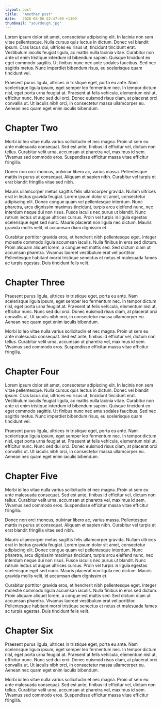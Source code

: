 ```yaml
---
layout: post
title:  "Another post"
date:   2020-08-06 02:47:00 +1100
thumbnail: "sourdough.jpg"
---
```


Lorem ipsum dolor sit amet, consectetur adipiscing elit. In lacinia non sem vitae pellentesque. Nulla cursus quis lectus in dictum. Donec vel blandit ipsum. Cras lacus dui, ultrices eu risus ut, tincidunt tincidunt erat. Vestibulum iaculis feugiat ligula, ac mattis nulla lacinia vitae. Curabitur non ante ut enim tristique interdum id bibendum sapien. Quisque tincidunt ex eget commodo sagittis. Ut finibus nunc nec ante sodales faucibus. Sed nec sagittis metus. Nunc imperdiet bibendum risus, eu scelerisque quam tincidunt vel.

Praesent purus ligula, ultrices in tristique eget, porta eu ante. Nam scelerisque ligula ipsum, eget semper leo fermentum nec. In tempor dictum nisl, eget porta urna feugiat at. Praesent at felis vehicula, elementum nisl ut, efficitur nunc. Nunc sed dui orci. Donec euismod risus diam, at placerat orci convallis ut. Ut iaculis nibh orci, in consectetur massa ullamcorper eu. Aenean nec quam eget enim iaculis bibendum.

# Chapter Two

Morbi id leo vitae nulla varius sollicitudin et nec magna. Proin ut sem eu ante malesuada consequat. Sed est ante, finibus id efficitur vel, dictum non tellus. Curabitur velit urna, accumsan ut pharetra vel, maximus id sem. Vivamus sed commodo eros. Suspendisse efficitur massa vitae efficitur fringilla.

Donec non orci rhoncus, pulvinar libero ac, varius massa. Pellentesque mattis in purus ut consequat. Aliquam et sapien nibh. Curabitur vel turpis et erat blandit fringilla vitae sed nibh.

Mauris ullamcorper metus sagittis felis ullamcorper gravida. Nullam ultrices erat in lectus gravida feugiat. Lorem ipsum dolor sit amet, consectetur adipiscing elit. Donec congue quam vel pellentesque interdum. Nunc pharetra, arcu dignissim maximus tincidunt, turpis arcu eleifend nunc, nec interdum neque dui non risus. Fusce iaculis nec purus ut blandit. Nunc rutrum lectus ut augue ultrices cursus. Proin vel turpis in ligula egestas scelerisque eget sed nunc. Mauris placerat non ligula nec dictum. Mauris gravida mollis velit, id accumsan diam dignissim et.

Curabitur porttitor gravida eros, et hendrerit nibh pellentesque eget. Integer molestie commodo ligula accumsan iaculis. Nulla finibus in eros sed dictum. Proin aliquam aliquet lorem, a congue est mattis sed. Sed dictum diam ut accumsan pharetra. Vivamus laoreet vestibulum erat vel porttitor. Pellentesque habitant morbi tristique senectus et netus et malesuada fames ac turpis egestas. Duis tincidunt felis velit.

# Chapter Three

Praesent purus ligula, ultrices in tristique eget, porta eu ante. Nam scelerisque ligula ipsum, eget semper leo fermentum nec. In tempor dictum nisl, eget porta urna feugiat at. Praesent at felis vehicula, elementum nisl ut, efficitur nunc. Nunc sed dui orci. Donec euismod risus diam, at placerat orci convallis ut. Ut iaculis nibh orci, in consectetur massa ullamcorper eu. Aenean nec quam eget enim iaculis bibendum.

Morbi id leo vitae nulla varius sollicitudin et nec magna. Proin ut sem eu ante malesuada consequat. Sed est ante, finibus id efficitur vel, dictum non tellus. Curabitur velit urna, accumsan ut pharetra vel, maximus id sem. Vivamus sed commodo eros. Suspendisse efficitur massa vitae efficitur fringilla.

# Chapter Four

Lorem ipsum dolor sit amet, consectetur adipiscing elit. In lacinia non sem vitae pellentesque. Nulla cursus quis lectus in dictum. Donec vel blandit ipsum. Cras lacus dui, ultrices eu risus ut, tincidunt tincidunt erat. Vestibulum iaculis feugiat ligula, ac mattis nulla lacinia vitae. Curabitur non ante ut enim tristique interdum id bibendum sapien. Quisque tincidunt ex eget commodo sagittis. Ut finibus nunc nec ante sodales faucibus. Sed nec sagittis metus. Nunc imperdiet bibendum risus, eu scelerisque quam tincidunt vel.

Praesent purus ligula, ultrices in tristique eget, porta eu ante. Nam scelerisque ligula ipsum, eget semper leo fermentum nec. In tempor dictum nisl, eget porta urna feugiat at. Praesent at felis vehicula, elementum nisl ut, efficitur nunc. Nunc sed dui orci. Donec euismod risus diam, at placerat orci convallis ut. Ut iaculis nibh orci, in consectetur massa ullamcorper eu. Aenean nec quam eget enim iaculis bibendum.

# Chapter Five

Morbi id leo vitae nulla varius sollicitudin et nec magna. Proin ut sem eu ante malesuada consequat. Sed est ante, finibus id efficitur vel, dictum non tellus. Curabitur velit urna, accumsan ut pharetra vel, maximus id sem. Vivamus sed commodo eros. Suspendisse efficitur massa vitae efficitur fringilla.

Donec non orci rhoncus, pulvinar libero ac, varius massa. Pellentesque mattis in purus ut consequat. Aliquam et sapien nibh. Curabitur vel turpis et erat blandit fringilla vitae sed nibh.

Mauris ullamcorper metus sagittis felis ullamcorper gravida. Nullam ultrices erat in lectus gravida feugiat. Lorem ipsum dolor sit amet, consectetur adipiscing elit. Donec congue quam vel pellentesque interdum. Nunc pharetra, arcu dignissim maximus tincidunt, turpis arcu eleifend nunc, nec interdum neque dui non risus. Fusce iaculis nec purus ut blandit. Nunc rutrum lectus ut augue ultrices cursus. Proin vel turpis in ligula egestas scelerisque eget sed nunc. Mauris placerat non ligula nec dictum. Mauris gravida mollis velit, id accumsan diam dignissim et.

Curabitur porttitor gravida eros, et hendrerit nibh pellentesque eget. Integer molestie commodo ligula accumsan iaculis. Nulla finibus in eros sed dictum. Proin aliquam aliquet lorem, a congue est mattis sed. Sed dictum diam ut accumsan pharetra. Vivamus laoreet vestibulum erat vel porttitor. Pellentesque habitant morbi tristique senectus et netus et malesuada fames ac turpis egestas. Duis tincidunt felis velit.

# Chapter Six

Praesent purus ligula, ultrices in tristique eget, porta eu ante. Nam scelerisque ligula ipsum, eget semper leo fermentum nec. In tempor dictum nisl, eget porta urna feugiat at. Praesent at felis vehicula, elementum nisl ut, efficitur nunc. Nunc sed dui orci. Donec euismod risus diam, at placerat orci convallis ut. Ut iaculis nibh orci, in consectetur massa ullamcorper eu. Aenean nec quam eget enim iaculis bibendum.

Morbi id leo vitae nulla varius sollicitudin et nec magna. Proin ut sem eu ante malesuada consequat. Sed est ante, finibus id efficitur vel, dictum non tellus. Curabitur velit urna, accumsan ut pharetra vel, maximus id sem. Vivamus sed commodo eros. Suspendisse efficitur massa vitae efficitur fringilla.
